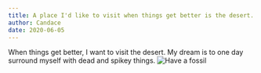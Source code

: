 ```yaml
---
title: A place I'd like to visit when things get better is the desert. 
author: Candace
date: 2020-06-05
---
```


When things get better, I want to visit the desert. My dream is to one day surround myself with dead and spikey things.
![Have a fossil](https://cdn.mos.cms.futurecdn.net/CckkMeAJRTfYN2sPJeqvxC-320-80.jpg)
